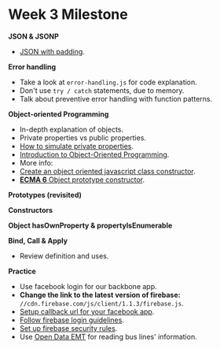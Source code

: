 Week 3 Milestone
===================

__JSON & JSONP__

* [JSON with padding](http://web.ontuts.com/tutoriales/jsonp-llamadas-ajax-entre-dominios/).

__Error handling__

* Take a look at `error-handling.js` for code explanation.
* Don't use `try / catch` statements, due to memory.
* Talk about preventive error handling with function patterns.

__Object-oriented Programming__

* In-depth explanation of objects.
* Private properties vs public properties.
* [How to simulate private properties](https://developer.mozilla.org/en-US/Add-ons/SDK/Guides/Contributor_s_Guide/Private_Properties).
* [Introduction to Object-Oriented Programming](https://developer.mozilla.org/en-US/docs/Web/JavaScript/Introduction_to_Object-Oriented_JavaScript).
* More info:
 * [Create an object oriented javascript class constructor](http://www.htmlgoodies.com/html5/tutorials/create-an-object-oriented-javascript-class-constructor.html).
 * [__ECMA 6__ Object prototype constructor](https://developer.mozilla.org/en-US/docs/Web/JavaScript/Reference/Global_Objects/Object/create).

__Prototypes (revisited)__


__Constructors__


__Object hasOwnProperty & propertyIsEnumerable__


__Bind, Call & Apply__

* Review definition and uses.

__Practice__

* Use facebook login for our backbone app.
 * __Change the link to the latest version of firebase:__ `//cdn.firebase.com/js/client/1.1.3/firebase.js`.
 * [Setup callback url for your facebook app](https://www.firebase.com/docs/web/guide/login/facebook.html).
 * [Follow firebase login guidelines](https://www.firebase.com/docs/web/guide/user-auth.html).
 * [Set up firebase security rules](https://www.firebase.com/docs/security/guide/user-security.html).
* Use [Open Data EMT](http://opendata.emtmadrid.es/Servicios-web/BUS) for reading bus lines' information.